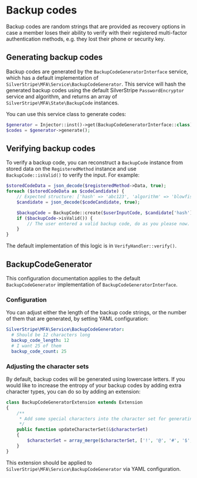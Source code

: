# Backup codes

Backup codes are random strings that are provided as recovery options in case a member loses their ability to
verify with their registered multi-factor authentication methods, e.g. they lost their phone or security key.

## Generating backup codes

Backup codes are generated by the `BackupCodeGeneratorInterface` service, which has a default implementation of
`SilverStripe\MFA\Service\BackupCodeGenerator`. This service will hash the generated backup codes using the
default SilverStripe `PasswordEncryptor` service and algorithm, and returns an array of
`SilverStripe\MFA\State\BackupCode` instances.

You can use this service class to generate codes:

```php
$generator = Injector::inst()->get(BackupCodeGeneratorInterface::class);
$codes = $generator->generate();
```

## Verifying backup codes

To verify a backup code, you can reconstruct a `BackupCode` instance from stored data on the `RegisteredMethod`
instance and use `BackupCode::isValid()` to verify the input. For example:

```php
$storedCodeData = json_decode($registeredMethod->Data, true);
foreach ($storedCodeData as $codeCandidate) {
    // Expected structure: ['hash' => 'abc123', 'algorithm' => 'blowfish', 'salt' => 'bae']
    $candidate = json_decode($codeCandidate, true);

    $backupCode = BackupCode::create($userInputCode, $candidate['hash'], $candidate['algorithm'], $candidate['salt']);
    if ($backupCode->isValid()) {
        // The user entered a valid backup code, do as you please now.
    }
}
```

The default implementation of this logic is in `VerifyHandler::verify()`.

## BackupCodeGenerator

This configuration documentation applies to the default `BackupCodeGenerator` implementation of
`BackupCodeGeneratorInterface`.

### Configuration

You can adjust either the length of the backup code strings, or the number of them that are generated, by setting
YAML configuration:

```yaml
SilverStripe\MFA\Service\BackupCodeGenerator:
  # Should be 12 characters long
  backup_code_length: 12
  # I want 25 of them
  backup_code_count: 25
```

### Adjusting the character sets

By default, backup codes will be generated using lowercase letters. If you would like to increase
the entropy of your backup codes by adding extra character types, you can do so by adding an extension:

```php
class BackupCodeGeneratorExtension extends Extension
{
    /**
     * Add some special characters into the character set for generating backup codes
     */
    public function updateCharacterSet(&$characterSet)
    {
        $characterSet = array_merge($characterSet, ['!', '@', '#', '$', '%', '^']);
    }
}
```

This extension should be applied to `SilverStripe\MFA\Service\BackupCodeGenerator` via YAML configuration.
